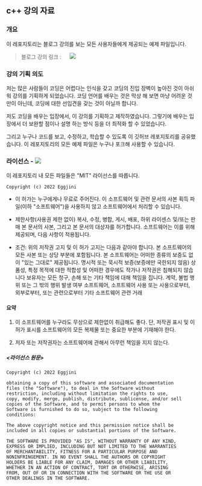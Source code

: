 ## c++ 강의 자료

### 개요 
이 레포지토리는 블로그 강의를 보는 
모든 사용자들에게 제공되는 예제 파일입니다.
>블로그 강의 링크 :  　 <a href="https://eggdesign.tistory.com" target="_blank"><img src="https://img.shields.io/badge/Tistory-000000?style=for-the-badge&logo=&logoColor=white"/></a> 

### 강의 기획 의도

저는 많은 사람들이 코딩은 어렵다는 인식을 갖고 코딩의 진입 장벽이 높아진 것이 아쉬워 강의를 기획하게 되었습니다. 코딩 언어를 배우는 것은 막상 해 보면 마냥 어려운 것만이 아닌데, 코딩에 대한 선입견을 갖는 것이 아닐까 합니다.

저도 코딩을 배우는 입장에서, 이 강의를 기획하고 제작하였습니다.
그렇기에 배우는 입장에서 더 보완할 점이나 설명 하는 방식 등을 더 최적화 할 수 있었습니다. 

그리고 누구나 코드를 보고, 수정하고, 학습할 수 있도록 이 깃허브 레포지토리를 공유했습니다. 이 레포지토리의 모든 예제 파일은 누구나 포크해 사용할 수 있습니다.

### 라이선스 - <img src="https://img.shields.io/badge/license-MIT-yellowgreen"/>

이 레포지토리 내 모든 파일들은 "MIT" 라이선스를 따릅니다.

`Copyright (c) 2022 Eggjini`

- 이 허가는 누구에게나 무료로 주어진다.
이 소프트웨어 및 관련 문서의 사본 획득
파일(이하 "소프트웨어")을 사용하지 않고 
소프트웨어에서 처리할 수 있습니다.

- 제한사항(사용권 제한 없이)
복사, 수정, 병합, 게시, 배포, 하위 라이센스 및/또는 판매
본 문서의 사본, 그리고 본 문서의 대상자를 허가합니다.
소프트웨어는 이를 위해 제공되며, 다음 사항이 적용됩니다.

- 조건:
위의 저작권 고지 및 이 허가 고지는 다음과 같아야 합니다.
본 소프트웨어의 모든 사본 또는 상당 부분에 포함됩니다.
본 소프트웨어는 어떠한 종류의 보증도 없이 "있는 그대로" 제공됩니다.
명시적 또는 묵시적 보증(보증에만 국한되지 않음)
상품성, 특정 목적에 대한 적합성 및
어떠한 경우에도 작가나 저작권은 침해되지 않습니다
보유자는 모든 청구, 손해 또는 기타 책임에 대해 책임을 집니다.
계약, 불법 행위 또는 그 밖의 행위 발생 여부
소프트웨어, 소프트웨어 사용 또는 사용으로부터, 외부로부터, 
또는 관련으로부터
기타 소프트웨어 관련 거래

#### 요약 
1.  이 소프트웨어를 누구라도 무상으로 제한없이 취급해도 좋다.
	 단, 저작권 표시 및 이 허가 표시를 소프트웨어의 모든 복제물 
	 또는 중요한 부분에 기재해야 한다.
	 
2.  저자 또는 저작권자는 소프트웨어에 관해서 아무런 책임을 지지 않는다.

##### <라이선스 원문>
`Copyright (c) 2022 Eggjini`

```Permission is hereby granted, free of charge, to any person
obtaining a copy of this software and associated documentation
files (the "Software"), to deal in the Software without
restriction, including without limitation the rights to use,
copy, modify, merge, publish, distribute, sublicense, and/or sell
copies of the Software, and to permit persons to whom the
Software is furnished to do so, subject to the following
conditions:

The above copyright notice and this permission notice shall be
included in all copies or substantial portions of the Software.

THE SOFTWARE IS PROVIDED "AS IS", WITHOUT WARRANTY OF ANY KIND,
EXPRESS OR IMPLIED, INCLUDING BUT NOT LIMITED TO THE WARRANTIES
OF MERCHANTABILITY, FITNESS FOR A PARTICULAR PURPOSE AND
NONINFRINGEMENT. IN NO EVENT SHALL THE AUTHORS OR COPYRIGHT
HOLDERS BE LIABLE FOR ANY CLAIM, DAMAGES OR OTHER LIABILITY,
WHETHER IN AN ACTION OF CONTRACT, TORT OR OTHERWISE, ARISING
FROM, OUT OF OR IN CONNECTION WITH THE SOFTWARE OR THE USE OR
OTHER DEALINGS IN THE SOFTWARE.
